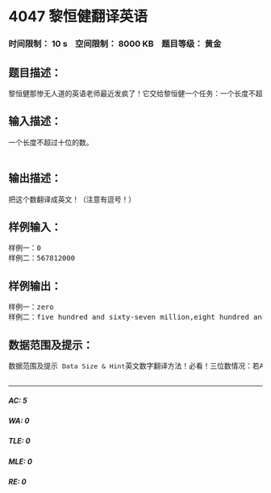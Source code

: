 # 4047 黎恒健翻译英语   
### 时间限制： 10 s&nbsp;&nbsp;&nbsp;&nbsp;空间限制： 8000 KB&nbsp;&nbsp;&nbsp;&nbsp;题目等级： 黄金  
## 题目描述：  

<pre>
黎恒健那惨无人道的英语老师最近发疯了！它交给黎恒健一个任务：一个长度不超过十位的数字，黎恒健必须把它翻译成英文！黎恒健是个很懒的家伙，他找到编程最强的你“帮忙”一下~~
</pre>
  
  
## 输入描述：  

<pre>
一个长度不超过十位的数。  

</pre>
  
  
## 输出描述：  

<pre>
把这个数翻译成英文！（注意有逗号！）
</pre>
  
  
## 样例输入：  

<pre>
样例一：0  
样例二：567812000
</pre>
  
  
## 样例输出：  

<pre>
样例一：zero  
样例二：five hundred and sixty-seven million,eight hundred and twelve thousand
</pre>
  
  
## 数据范围及提示：  

<pre>
数据范围及提示 <small style="box-sizing: border-box; font-size: 13px;">Data Size & Hint</small>英文数字翻译方法！必看！三位数情况：若A=BC=0那么翻译成zero若A>0,BC=0那么翻译成 A hundred若A>0,BC>0那么翻译成 A hundred and BC两位数情况若BC>0那么按正常情况翻译！例子：26翻译成“twenty-six”!20翻译成“twenty”！更详细方法请仔仔细细地看“输入、输出样例”！附录：英文数字翻译表一位数：0:zero 1:one 2:two 3:three 4:four 5:five 6:six 7:seven 8:eight 9:nine 两位数：11:eleven 12:twelve 13:thirteen 14:fourteen 15:fifteen 16:sixteen 17:seventeen 18:eighteen 19:nineteen 10:ten 20:twenty 30:thirty 40:forty 50:fifty 60:sixty 70:seventy 80:eighty 90:ninety------------------------------------------------------------- By DavidSeamus此题非水题 ^_^  

</pre>
  
  
***  

##### AC: 5  
##### WA: 0  
##### TLE: 0  
##### MLE: 0  
##### RE: 0  
